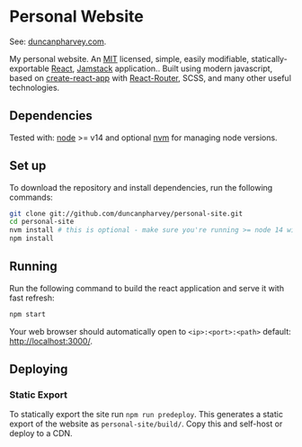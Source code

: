 # Personal Website

See: [duncanpharvey.com](https://duncanpharvey.com).

My personal website. An [MIT](https://github.com/duncanpharvey/personal-site/blob/main/LICENSE) licensed, simple, easily modifiable, statically-exportable [React](https://reactjs.org/), [Jamstack](https://jamstack.org/) application.. Built using modern javascript, based on [create-react-app](https://github.com/facebook/create-react-app) with [React-Router](https://reactrouter.com/), SCSS, and many other useful technologies.

## Dependencies

Tested with: [node](https://nodejs.org/) >= v14 and optional [nvm](https://github.com/nvm-sh/nvm#installing-and-updating) for managing node versions.

## Set up

To download the repository and install dependencies, run the following commands:

```bash
git clone git://github.com/duncanpharvey/personal-site.git
cd personal-site
nvm install # this is optional - make sure you're running >= node 14 with `node --version`
npm install
```

## Running

Run the following command to build the react application and serve it with fast refresh:

```bash
npm start
```

Your web browser should automatically open to `<ip>:<port>:<path>` default: [http://localhost:3000/](http://localhost:3000/).

## Deploying

### Static Export

To statically export the site run `npm run predeploy`. This generates a static export of the website as `personal-site/build/`. Copy this and self-host or deploy to a CDN.
